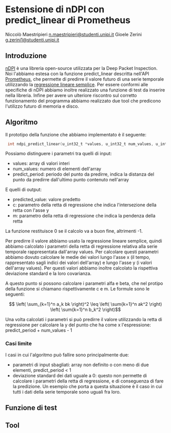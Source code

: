 # Estensione di nDPI con predict_linear di Prometheus
Niccolò Maestripieri <n.maestripieri@studenti.unipi.it> 
Gioele Zerini <g.zerini1@studenti.unipi.it>

## Introduzione
[nDPI](https://www.ntop.org/products/deep-packet-inspection/ndpi/) è una libreria open-source utilizzata per la Deep Packet Inspection. Noi l'abbiamo estesa con la funzione predict_linear descritta nell'API [Prometheus](https://prometheus.io/docs/prometheus/latest/querying/functions/#predict_linear), che permette di predirre il valore futuro di una serie temporale utilizzando la [regressione lineare semplice](https://en.wikipedia.org/wiki/Simple_linear_regression). Per essere conformi alle specifiche di nDPI abbiamo inoltre realizzato una funzione di test da inserire nella libreria. Infine per avere un ulteriore riscontro sul corretto funzionamento del programma abbiamo realizzato due tool che predicono l'utilizzo futuro di memoria e disco.

## Algoritmo
Il prototipo della funzione che abbiamo implementato è il seguente:
``` c
 int ndpi_predict_linear(u_int32_t *values, u_int32_t num_values, u_int32_t predict_period, u_int32_t *predicted_value, float *c, float *m);
```
Possiamo distinguere i parametri tra quelli di input:
- values: array di valori interi
- num_values: numero di elementi dell'array
- predict_period: periodo del punto da predirre, indica la distanza del punto da predirre dall'ultimo punto contenuto nell'array

E quelli di output:
- predicted_value: valore predetto
- c: parametro della retta di regressione che indica l'intersezione della retta con l'asse y
- m: parametro della retta di regressione che indica la pendenza della retta

La funzione restituisce 0 se il calcolo va a buon fine, altrimenti -1.

Per predirre il valore abbiamo usato la regressione lineare semplice, quindi abbiamo calcolato i parametri della retta di regressione relativa alla serie temporale rappresentata dall'array values. Per calcolare questi parametri abbiamo dovuto calcolare le medie dei valori lungo l'asse x (il tempo, rappresentato sagli indici dei valori dell'array) e lungo l'asse y (i valori dell'array values). Per questi valori abbiamo inoltre calcolato la rispettiva deviazione standard e la loro covarianza.

A questo punto si possono calcolare i parametri alfa e beta, che nel protipo della funzione si chiamano rispettivamente c e m. Le formule sono le seguenti:
``` math
 \left( \sum_{k=1}^n a_k bk \right)^2 \leq \left( \sum{k=1}^n ak^2 \right) \left( \sum{k=1}^n b_k^2 \right)
```
Una volta calcolati i parametri si può predirre il valore utilizzando la retta di regressione per calcolare la y del punto che ha come x l'espressione: predict_period + num_values - 1

### Casi limite
I casi in cui l'algoritmo può fallire sono principalmente due:
- parametri di input sbagliati: array non definito o con meno di due elementi, predict_period < 1
- deviazione standard dei dati uguale a 0: questo non permette di calcolare i parametri della retta di regressione, e di conseguenza di fare la predizione. Un esempio che porta a questa situazione è il caso in cui tutti i dati della serie temporale sono uguali fra loro.

## Funzione di test


## Tool
